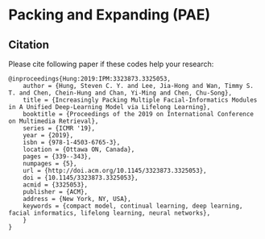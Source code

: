 # Packing and Expanding (PAE)
## Citation
Please cite following paper if these codes help your research:

    @inproceedings{Hung:2019:IPM:3323873.3325053,
        author = {Hung, Steven C. Y. and Lee, Jia-Hong and Wan, Timmy S. T. and Chen, Chein-Hung and Chan, Yi-Ming and Chen, Chu-Song},
        title = {Increasingly Packing Multiple Facial-Informatics Modules in A Unified Deep-Learning Model via Lifelong Learning},
        booktitle = {Proceedings of the 2019 on International Conference on Multimedia Retrieval},
        series = {ICMR '19},
        year = {2019},
        isbn = {978-1-4503-6765-3},
        location = {Ottawa ON, Canada},
        pages = {339--343},
        numpages = {5},
        url = {http://doi.acm.org/10.1145/3323873.3325053},
        doi = {10.1145/3323873.3325053},
        acmid = {3325053},
        publisher = {ACM},
        address = {New York, NY, USA},
        keywords = {compact model, continual learning, deep learning, facial informatics, lifelong learning, neural networks},
        } 
    }

